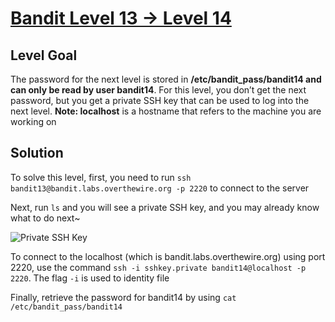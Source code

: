 # [Bandit Level 13 → Level 14](https://overthewire.org/wargames/bandit/bandit14.html)
## Level Goal

The password for the next level is stored in **/etc/bandit_pass/bandit14 and can only be read by user bandit14**. For this level, you don’t get the next password, but you get a private SSH key that can be used to log into the next level. **Note: localhost** is a hostname that refers to the machine you are working on

## Solution

To solve this level, first, you need to run `ssh bandit13@bandit.labs.overthewire.org -p 2220` to connect to the server

Next, run `ls` and you will see a private SSH key, and you may already know what to do next~

![Private SSH Key](https://i.imgur.com/J0X1StQ.png)

To connect to the localhost (which is bandit.labs.overthewire.org) using port 2220, use the command `ssh -i sshkey.private bandit14@localhost -p 2220`. The flag `-i` is used to identity file

Finally, retrieve the password for bandit14 by using `cat /etc/bandit_pass/bandit14`
